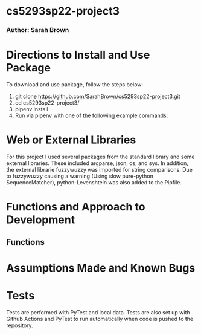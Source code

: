 # cs5293sp22-project3

### Author: Sarah Brown

# Directions to Install and Use Package
To download and use package, follow the steps below:

1. git clone https://github.com/SarahBrown/cs5293sp22-project3.git
2. cd cs5293sp22-project3/
3. pipenv install
4. Run via pipenv with one of the following example commands:

# Web or External Libraries
For this project I used several packages from the standard library and some external libraries. These included argparse, json, os, and sys. In addition, the external librarie fuzzywuzzy was imported for string comparisons. Due to fuzzywuzzy causing a warning (Using slow pure-python SequenceMatcher), python-Levenshtein was also added to the Pipfile.

# Functions and Approach to Development

## Functions

# Assumptions Made and Known Bugs

# Tests
Tests are performed with PyTest and local data. Tests are also set up with Github Actions and PyTest to run automatically when code is pushed to the repository.